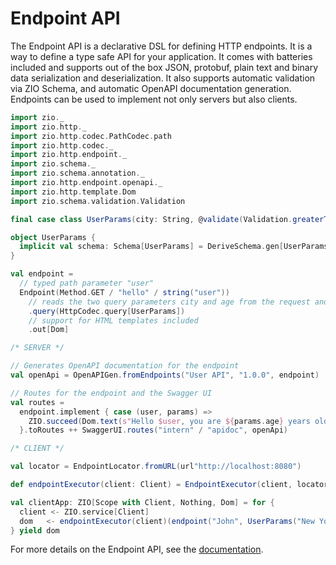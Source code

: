 # Endpoint API

The Endpoint API is a declarative DSL for defining HTTP endpoints. It is a way to define a type safe API for your application.
It comes with batteries included and supports out of the box JSON, protobuf, plain text and binary data serialization and deserialization. It also supports automatic validation via ZIO Schema, and automatic OpenAPI documentation generation.
Endpoints can be used to implement not only servers but also clients.

```scala mdoc:compile-only
import zio._
import zio.http._
import zio.http.codec.PathCodec.path
import zio.http.codec._
import zio.http.endpoint._
import zio.schema._
import zio.schema.annotation._
import zio.http.endpoint.openapi._
import zio.http.template.Dom
import zio.schema.validation.Validation

final case class UserParams(city: String, @validate(Validation.greaterThan(17)) age: Int)

object UserParams {
  implicit val schema: Schema[UserParams] = DeriveSchema.gen[UserParams]
}

val endpoint =
  // typed path parameter "user"
  Endpoint(Method.GET / "hello" / string("user"))
    // reads the two query parameters city and age from the request and validates the age
    .query(HttpCodec.query[UserParams])
    // support for HTML templates included
    .out[Dom]

/* SERVER */

// Generates OpenAPI documentation for the endpoint
val openApi = OpenAPIGen.fromEndpoints("User API", "1.0.0", endpoint)

// Routes for the endpoint and the Swagger UI
val routes =
  endpoint.implement { case (user, params) =>
    ZIO.succeed(Dom.text(s"Hello $user, you are ${params.age} years old and live in ${params.city}"))
  }.toRoutes ++ SwaggerUI.routes("intern" / "apidoc", openApi)

/* CLIENT */

val locator = EndpointLocator.fromURL(url"http://localhost:8080")

def endpointExecutor(client: Client) = EndpointExecutor(client, locator)

val clientApp: ZIO[Scope with Client, Nothing, Dom] = for {
  client <- ZIO.service[Client]
  dom   <- endpointExecutor(client)(endpoint("John", UserParams("New York", 25)))
} yield dom
```

For more details on the Endpoint API, see the [documentation](./../reference/endpoint.md).
